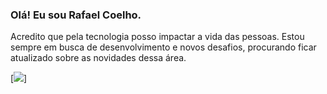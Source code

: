 ### Olá! Eu sou Rafael Coelho.<br>
Acredito que pela tecnologia posso impactar a vida das pessoas. Estou sempre em busca de desenvolvimento e novos
 desafios, procurando ficar atualizado sobre as novidades dessa área.

[![](https://img.shields.io/badge/HTML-239120?style=for-the-badge&logo=html5&logoColor=white)]
